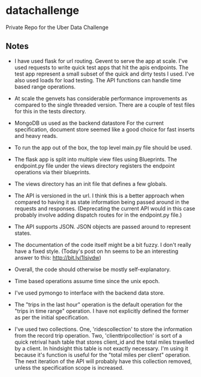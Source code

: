 datachallenge
=============

Private Repo for the Uber Data Challenge

Notes
-------------

* I have used flask for url routing. Gevent to serve the app at scale.
I've used requests to write quick test apps that hit the apis endpoints.
The test app represent a small subset of the quick and dirty tests
I used. I've also used loads for load testing. The API functions can
handle time based range operations.

* At scale the genvets has considerable performance improvements as
compared to the single threaded version. There are a couple of test
files for this in the tests directory.

* MongoDB us used as the backend datastore For the current
specification, document store seemed like a good choice for fast
inserts and heavy reads.

* To run the app out of the box, the top level main.py file should be used.

* The flask app is split into multiple view files using Blueprints.
The endpoint.py file under the views directory registers the endpoint
operations via their blueprints.

* The views directory has an init file that defines a few globals.

* The API is versioned in the url. I think this is a better approach
when compared to having it as state information being passed around in
the requests and responses. (Deprecating the current API would in this
case probably involve adding dispatch routes for in the endpoint.py
file.)

* The API supports JSON. JSON objects are passed around to represent states.

* The documentation of the code itself might be a bit fuzzy. I don't really
have a fixed style. (Today's post on hn seems to be an interesting answer to
this: http://bit.ly/1lsjvdw)

* Overall, the code should otherwise be mostly self-explanatory.

* Time based operations assume time since the unix epoch.

* I've used pymongo to interface with the backend data store.

* The "trips in the last hour" operation is the default operation for the
"trips in time range" operation. I have not explicitly defined the former
as per the initial specification.

* I've used two collections. One, 'ridescollection' to store the information
from the record trip operation. Two, 'clienttripcollection' is sort of a quick
retrival hash table that stores client\_id and the total miles travelled by
a client. In hindsight this table is not exactly necessary. I'm using it because
it's function is useful for the "total miles per client" operation. The next
iteration of the API will probably have this collection removed, unless the
specification scope is increased.
